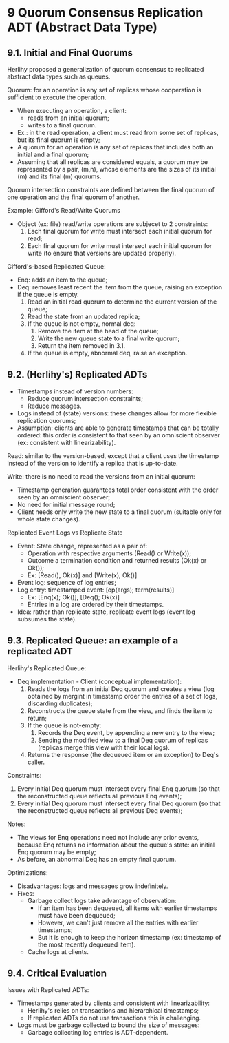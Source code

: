 # 9 Quorum Consensus Replication ADT (Abstract Data Type)

## 9.1. Initial and Final Quorums

Herlihy proposed a generalization of quorum consensus to replicated abstract data types such as queues.

Quorum: for an operation is any set of replicas whose cooperation is sufficient to execute the operation.
- When executing an operation, a client:
  - reads from an initial quorum;
  - writes to a final quorum.
- Ex.: in the read operation, a client must read from some set of replicas, but its final quorum is empty;
- A quorum for an operation is any set of replicas that includes both an initial and a final quorum;
- Assuming that all replicas are considered equals, a quorum may be represented by a pair, (m,n), whose elements are the sizes of its initial (m) and its final (m) quorums.

Quorum intersection constraints are defined between the final quorum of one operation and the final quorum of another.

Example: Gifford's Read/Write Quorums
- Object (ex: file) read/write operations are subjecet to 2 constraints:
    1. Each final quorum for write must intersect each initial quorum for read;
    2. Each final quorum for write must intersect each initial quorum for write (to ensure that versions are updated properly).

Gifford's-based Replicated Queue:
- Enq: adds an item to the queue;
- Deq: removes least recent the item from the queue, raising an exception if the queue is empty.
    1. Read an initial read quorum to determine the current version of the queue;
    2. Read the state from an updated replica;
    3. If the queue is not empty, normal deq:
       1. Remove the item at the head of the queue;
       2. Write the new queue state to a final write quorum;
       3. Return the item removed in 3.1.
    4. If the queue is empty, abnormal deq, raise an exception.

## 9.2. (Herlihy's) Replicated ADTs

- Timestamps instead of version numbers:
  - Reduce quorum intersection constraints;
  - Reduce messages.
- Logs instead of (state) versions: these changes allow for more flexible replication quorums;
- Assumption: clients are able to generate timestamps that can be totally ordered: this order is consistent to that seen by an omniscient observer (ex: consistent with linearizability).

Read: similar to the version-based, except that a client uses the timestamp instead of the version to identify a replica that is up-to-date.

Write: there is no need to read the versions from an initial quorum:
- Timestamp generation guarantees total order consistent with the order seen by an omniscient observer;
- No need for initial message round;
- Client needs only write the new state to a final quorum (suitable only for whole state changes).

Replicated Event Logs vs Replicate State
- Event: State change, represented as a pair of:
  - Operation with respective arguments (Read() or Write(x));
  - Outcome a termination condition and returned results (Ok(x) or Ok());
  - Ex: [Read(), Ok(x)] and [Write(x), Ok()]
- Event log: sequence of log entries;
- Log entry: timestamped event: [op(args); term(results)]
  - Ex: [Enq(x); Ok()], [Deq(); Ok(x)]
  - Entries in a log are ordered by their timestamps.
- Idea: rather than replicate state, replicate event logs (event log subsumes the state).

## 9.3. Replicated Queue: an example of a replicated ADT

Herlihy's Replicated Queue:
- Deq implementation - Client (conceptual implementation):
    1. Reads the logs from an initial Deq quorum and creates a view (log obtained by mergint in timestamp order the entries of a set of logs, discarding duplicates);
    2. Reconstructs the queue state from the view, and finds the item to return;
    3. If the queue is not-empty:
       1. Records the Deq event, by appending a new entry to the view;
       2. Sending the modified view to a final Deq quorum of replicas (replicas merge this view with their local logs).
    4. Returns the response (the dequeued item or an exception) to Deq's caller.

Constraints:
1. Every initial Deq quorum must intersect every final Enq quorum (so that the reconstructed queue reflects all previous Enq events);
2. Every initial Deq quorum must intersect every final Deq quorum (so that the reconstructed queue reflects all previous Deq events);

Notes:
- The views for Enq operations need not include any prior events, because Enq returns no information about the queue's state: an initial Enq quorum may be empty;
- As before, an abnormal Deq has an empty final quorum.

Optimizations:
- Disadvantages: logs and messages grow indefinitely.
- Fixes:
  - Garbage collect logs take advantage of observation:
    - If an item has been dequeued, all items with earlier timestamps must have been dequeued;
    - However, we can't just remove all the entries with earlier timestamps;
    - But it is enough to keep the horizon timestamp (ex: timestamp of the most recently dequeued item).
  - Cache logs at clients.

## 9.4. Critical Evaluation

Issues with Replicated ADTs:
- Timestamps generated by clients and consistent with linearizability:
  - Herlihy's relies on transactions and hierarchical timestamps;
  - If replicated ADTs do not use transactions this is challenging.
- Logs must be garbage collected to bound the size of messages:
  - Garbage collecting log entries is ADT-dependent.